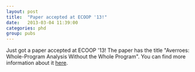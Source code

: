 ```yaml
---
layout: post
title:  "Paper accepted at ECOOP '13!"
date:   2013-03-04 11:39:00
categories: phd
group: pubs
---
```

Just got a paper accepted at ECOOP '13! The paper has the title "Averroes: Whole-Program Analysis Without the
Whole Program". You can find more information about it [here][pubs].

[pubs]:      /papers/
